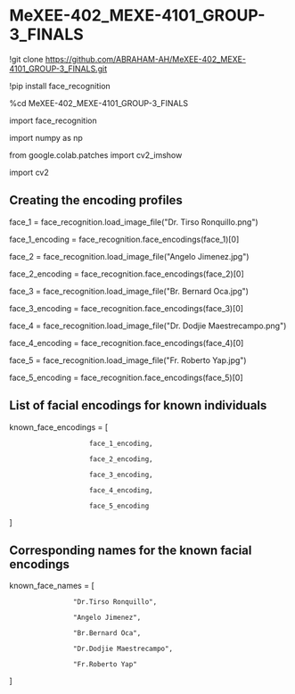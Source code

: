 # MeXEE-402_MEXE-4101_GROUP-3_FINALS

!git clone https://github.com/ABRAHAM-AH/MeXEE-402_MEXE-4101_GROUP-3_FINALS.git

!pip install face_recognition

%cd MeXEE-402_MEXE-4101_GROUP-3_FINALS

import face_recognition

import numpy as np

from google.colab.patches import cv2_imshow

import cv2

## Creating the encoding profiles

face_1 = face_recognition.load_image_file("Dr. Tirso Ronquillo.png")

face_1_encoding = face_recognition.face_encodings(face_1)[0]

face_2 = face_recognition.load_image_file("Angelo Jimenez.jpg")

face_2_encoding = face_recognition.face_encodings(face_2)[0]

face_3 = face_recognition.load_image_file("Br. Bernard Oca.jpg")

face_3_encoding = face_recognition.face_encodings(face_3)[0]

face_4 = face_recognition.load_image_file("Dr. Dodjie Maestrecampo.png")

face_4_encoding = face_recognition.face_encodings(face_4)[0]

face_5 = face_recognition.load_image_file("Fr. Roberto Yap.jpg")

face_5_encoding = face_recognition.face_encodings(face_5)[0]


## List of facial encodings for known individuals

known_face_encodings = [

                        face_1_encoding,
                        
                        face_2_encoding,
                        
                        face_3_encoding,
                        
                        face_4_encoding,
                        
                        face_5_encoding
                        
]


## Corresponding names for the known facial encodings

known_face_names = [

                    "Dr.Tirso Ronquillo",
                    
                    "Angelo Jimenez",
                    
                    "Br.Bernard Oca",
                    
                    "Dr.Dodjie Maestrecampo",
                    
                    "Fr.Roberto Yap"
                    
]
